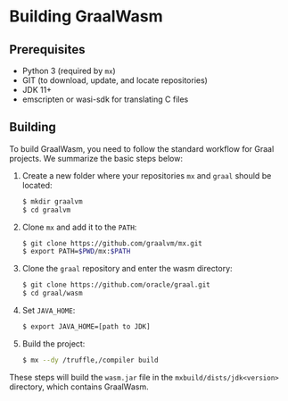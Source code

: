 # Building GraalWasm

## Prerequisites

- Python 3 (required by `mx`)
- GIT (to download, update, and locate repositories)
- JDK 11+
- emscripten or wasi-sdk for translating C files

## Building

To build GraalWasm, you need to follow the standard workflow for Graal projects.
We summarize the basic steps below:

1. Create a new folder where your repositories `mx` and `graal` should be located:
    ```bash
    $ mkdir graalvm
    $ cd graalvm
    ```

2. Clone `mx` and add it to the `PATH`:
    ```bash
    $ git clone https://github.com/graalvm/mx.git
    $ export PATH=$PWD/mx:$PATH
    ```

3. Clone the `graal` repository and enter the wasm directory:
    ```bash
    $ git clone https://github.com/oracle/graal.git
    $ cd graal/wasm
    ```

4. Set `JAVA_HOME`:
    ```bash
    $ export JAVA_HOME=[path to JDK]
    ```

5. Build the project:
    ```bash
    $ mx --dy /truffle,/compiler build
    ```

These steps will build the `wasm.jar` file in the `mxbuild/dists/jdk<version>` directory, which contains GraalWasm.
